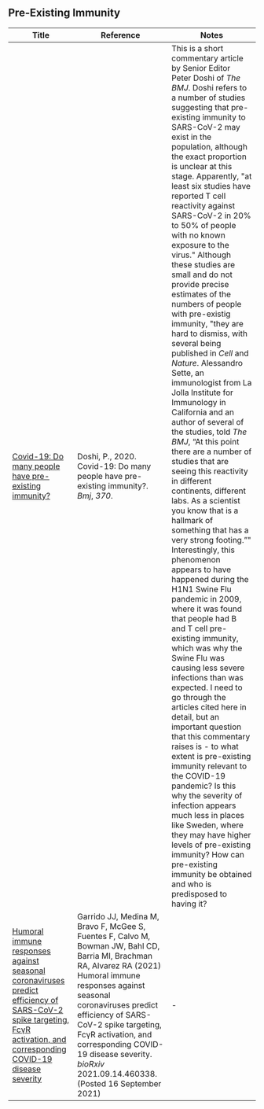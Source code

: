 ## Pre-Existing Immunity
Title | Reference | Notes
--- | --- | ---
[Covid-19: Do many people have pre-existing immunity?](https://www.bmj.com/content/370/bmj.m3563) | Doshi, P., 2020. Covid-19: Do many people have pre-existing immunity?. _Bmj_, _370_. | This is a short commentary article by Senior Editor Peter Doshi of *The BMJ*. Doshi refers to a number of studies suggesting that pre-existing immunity to SARS-CoV-2 may exist in the population, although the exact proportion is unclear at this stage. Apparently, "at least six studies have reported T cell reactivity against SARS-CoV-2 in 20% to 50% of people with no known exposure to the virus." Although these studies are small and do not provide precise estimates of the numbers of people with pre-existig immunity, "they are hard to dismiss, with several being published in _Cell_ and _Nature_. Alessandro Sette, an immunologist from La Jolla Institute for Immunology in California and an author of several of the studies, told _The BMJ_, “At this point there are a number of studies that are seeing this reactivity in different continents, different labs. As a scientist you know that is a hallmark of something that has a very strong footing.”" Interestingly, this phenomenon appears to have happened during the H1N1 Swine Flu pandemic in 2009, where it was found that people had B and T cell pre-existing immunity, which was why the Swine Flu was causing less severe infections than was expected. I need to go through the articles cited here in detail, but an important question that this commentary raises is - to what extent is pre-existing immunity relevant to the COVID-19 pandemic? Is this why the severity of infection appears much less in places like Sweden, where they may have higher levels of pre-existing immunity? How can pre-existing immunity be obtained and who is predisposed to having it?
[Humoral immune responses against seasonal coronaviruses predict efficiency of SARS-CoV-2 spike targeting, FcγR activation, and corresponding COVID-19 disease severity](https://www.biorxiv.org/content/10.1101/2021.09.14.460338v1) | Garrido JJ, Medina M, Bravo F, McGee S, Fuentes F, Calvo M, Bowman JW, Bahl CD, Barria MI, Brachman RA, Alvarez RA (2021) Humoral immune responses against seasonal coronaviruses predict efficiency of SARS-CoV-2 spike targeting, FcγR activation, and corresponding COVID-19 disease severity. _bioRxiv_ 2021.09.14.460338. (Posted 16 September 2021) | -

